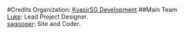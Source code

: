 #Credits
Organization: [KvasirSG Development](http://kvasirsg.com/)
##Main Team
<br>
[Luke](https://github.com/Luke0129): Lead Project Designer.
<br>
[sagooper](https://github.com/sagooper): Site and Coder.
